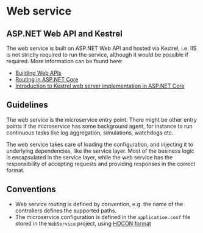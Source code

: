 Web service
=========== 

## ASP.NET Web API and Kestrel

The web service is built on ASP.NET Web API and hosted via Kestrel, i.e. IIS is
not strictly required to run the service, although it would be possible if required.
More information can be found here:

* [Building Web APIs](https://docs.microsoft.com/en-us/aspnet/core/mvc/web-api)
* [Routing in ASP.NET Core](https://docs.microsoft.com/en-us/aspnet/core/fundamentals/routing)
* [Introduction to Kestrel web server implementation in ASP.NET Core](https://docs.microsoft.com/en-us/aspnet/core/fundamentals/servers/kestrel)

## Guidelines

The web service is the microservice entry point. There might be other
entry points if the microservice has some background agent, for instance to run
continuous tasks like log aggregation, simulations, watchdogs etc.

The web service takes care of loading the configuration, and injecting it to
underlying dependencies, like the service layer. Most of the business logic
is encapsulated in the service layer, while the web service has the
responsibility of accepting requests and providing responses in the correct
format.

## Conventions

* Web service routing is defined by convention, e.g. the name of the controllers
  defines the supported paths.
* The microservice configuration is defined in the `application.conf` file
  stored in the `WebService` project, using
  [HOCON format](http://getakka.net/docs/concepts/hocon)
